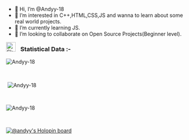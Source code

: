 - 👋 Hi, I’m @Andyy-18
- 👀 I’m interested in C++,HTML,CSS,JS and wanna to learn about some real world projects. 
- 🌱 I’m currently learning JS.
- 💞️ I’m looking to collaborate on Open Source Projects(Beginner level).


[<img align="left" alt="Skyline" width="26px" src="https://user-images.githubusercontent.com/3369400/139447912-e0f43f33-6d9f-45f8-be46-2df5bbc91289.png" style="padding-right:10px;" />][skyline]

<!---
Andyy-18/Andyy-18 is a ✨ special ✨ repository because its `README.md` (this file) appears on your GitHub profile.
You can click the Preview link to take a look at your changes.
--->  
<!-- [![Ashutosh's github activity graph](https://activity-graph.herokuapp.com/graph?username=Andyy-18&bg_color=171023&color=f0da8a&line=62c094&point=d3f37c&area=true&hide_border=true)](https://github.com/ashutosh00710/github-readme-activity-graph)
![visitors](https://visitor-badge.laobi.icu/badge?page_id=Andyy-18.Andyy-18) -->

<h3>Statistical Data :-</h3>
<p><img align="center"
    src="https://github-readme-stats.vercel.app/api/top-langs?username=Andyy-18&show_icons=true&locale=en&layout=compact"
    alt="Andyy-18" /></p>

<br>

<p>&nbsp;<img align="center" src="https://github-readme-stats.vercel.app/api?username=Andyy-18&show_icons=true&locale=en"
    alt="Andyy-18" /></p>

<br>

<p><img align="center" src="https://github-readme-streak-stats.herokuapp.com/?user=Andyy-18&" alt="Andyy-18" /></p>

<br>

[![@andyy's Holopin board](https://holopin.me/andyy)](https://holopin.io/@andyy)

[skyline]: https://skyline.github.com/andyy-18/2021
